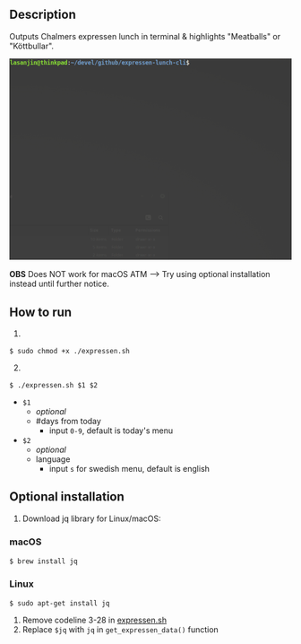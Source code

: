 ## Description
Outputs Chalmers expressen lunch in terminal & highlights "Meatballs" or "Köttbullar". 

<img src="expressen-GIF.gif" width="600">
<br/>


**OBS** Does NOT work for macOS ATM --> Try using optional installation instead until further notice.

## How to run
1. 
```
$ sudo chmod +x ./expressen.sh
```
2. 
```
$ ./expressen.sh $1 $2
```
- `$1`
  -  *optional* 
  -  #days from today
     -  input `0-9`, default is today's menu
- `$2` 
  - *optional*
  - language
    - input `s` for swedish menu, default is english

## Optional installation
1. Download jq library for Linux/macOS:
### macOS
```
$ brew install jq
```
### Linux
```
$ sudo apt-get install jq
```
1. Remove codeline 3-28 in [expressen.sh](expressen.sh) 
2. Replace `$jq` with `jq` in `get_expressen_data()` function